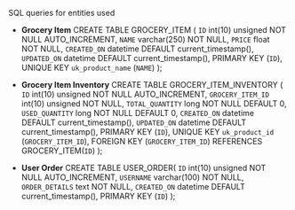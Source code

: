 SQL queries for entities used

- **Grocery Item**
  CREATE TABLE GROCERY_ITEM (
  `ID` int(10) unsigned NOT NULL AUTO_INCREMENT,
  `NAME` varchar(250) NOT NULL,
  `PRICE` float NOT NULL,
  `CREATED_ON` datetime DEFAULT current_timestamp(),
  `UPDATED_ON` datetime DEFAULT current_timestamp(),
  PRIMARY KEY (`ID`),
  UNIQUE KEY `uk_product_name` (`NAME`)
  );
  
- **Grocery Item Inventory**
  CREATE TABLE GROCERY_ITEM_INVENTORY (
  `ID` int(10) unsigned NOT NULL AUTO_INCREMENT,
  `GROCERY_ITEM_ID` int(10) unsigned NOT NULL,
  `TOTAL_QUANTITY` long NOT NULL DEFAULT 0,
  `USED_QUANTITY` long NOT NULL DEFAULT 0,
  `CREATED_ON` datetime DEFAULT current_timestamp(),
  `UPDATED_ON` datetime DEFAULT current_timestamp(),
  PRIMARY KEY (`ID`),
  UNIQUE KEY `uk_product_id` (`GROCERY_ITEM_ID`),
  FOREIGN KEY (`GROCERY_ITEM_ID`) REFERENCES GROCERY_ITEM(`ID`)
  );
  
- **User Order**
  CREATE TABLE USER_ORDER(
  `ID` int(10) unsigned NOT NULL AUTO_INCREMENT,
  `USERNAME` varchar(100) NOT NULL,
  `ORDER_DETAILS` text NOT NULL,
  `CREATED_ON` datetime DEFAULT current_timestamp(),
  PRIMARY KEY (`ID`)
  );
